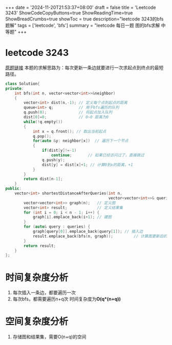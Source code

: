 +++
date = '2024-11-20T21:53:37+08:00'
draft = false
title = 'Leetcode 3243'
ShowCodeCopyButtons=true
ShowReadingTime=true
ShowBreadCrumbs=true
showToc = true
description="leetcode 3243的bfs题解" 
tags = ['leetcode', 'bfs']
summary = "leetcode 每日一题 图的bfs求解 中等题"
+++

# leetcode 3243

[原题链接](https://leetcode.cn/problems/shortest-distance-after-road-addition-queries-i/description/)
本题的求解思路为：每次更新一条边就要进行一次求起点到终点的最短路径。
```C++
class Solution{
private:
    int bfs(int n, vector<vector<int>>&neighbor)
    {
        vector<int> dist(n,-1); // 定义每个点到起点的距离
        queue<int> q;           // 用于bfs遍历的队列
        q.push(0);              // 将起点加入队列
        dist[0]=0;              // 0~0 距离为0
        while(!q.empty())
        {
            int x = q.front(); // 取出当前起点
            q.pop();
            for(auto &y: neighbor[x])  // 遍历下一个节点
            {
                if(dist[y]!=-1)
                    continue;       // 如果已经访问过了，直接跳过
                q.push(y);
                dist[y] = dist[x]+1; // 计算0到x的距离，+1
            }
        }
        return dist[n-1];
    }
public:
    vector<int> shortestDistanceAfterQueries(int n,
                                             vector<vector<int>>& queries) {
        vector<vector<int>> graph(n);   // 定义图
        vector<int> result;             // 定义结果集
        for (int i = 0; i < n - 1; i++) {
            graph[i].emplace_back(i+1); // 建图
        }
        for (auto& query : queries) {
            graph[query[0]].emplace_back(query[1]); // 插入边
            result.emplace_back(bfs(n, graph));         // 计算图更新后的结果
        }
        return result;
    }
};
```
# 时间复杂度分析
1. 每次插入一条边，都要遍历一次
2. 每次bfs，都需要遍历n+q次
时间复杂度为**O(q*(n+q))**
# 空间复杂度分析
1. 存储图和结果集，需要O(n+q)的空间